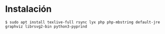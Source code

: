 # Instalación

```console
$ sudo apt install texlive-full rsync lyx php php-mbstring default-jre graphviz librsvg2-bin python3-pyprind
```
